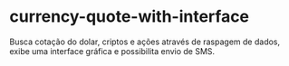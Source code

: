 # currency-quote-with-interface
Busca cotação do dolar, criptos e ações através de raspagem de dados, exibe uma interface gráfica e possibilita envio de SMS.
